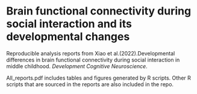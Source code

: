 # Brain functional connectivity during social interaction and its developmental changes
Reproducible analysis reports from Xiao et al.(2022).Developmental differences in brain functional connectivity during social interaction
in middle childhood. _Development Cognitive Neuroscience_. 

All_reports.pdf includes tables and figures generated by R scripts. Other R scripts that are sourced in the reports are also included in the repo.
